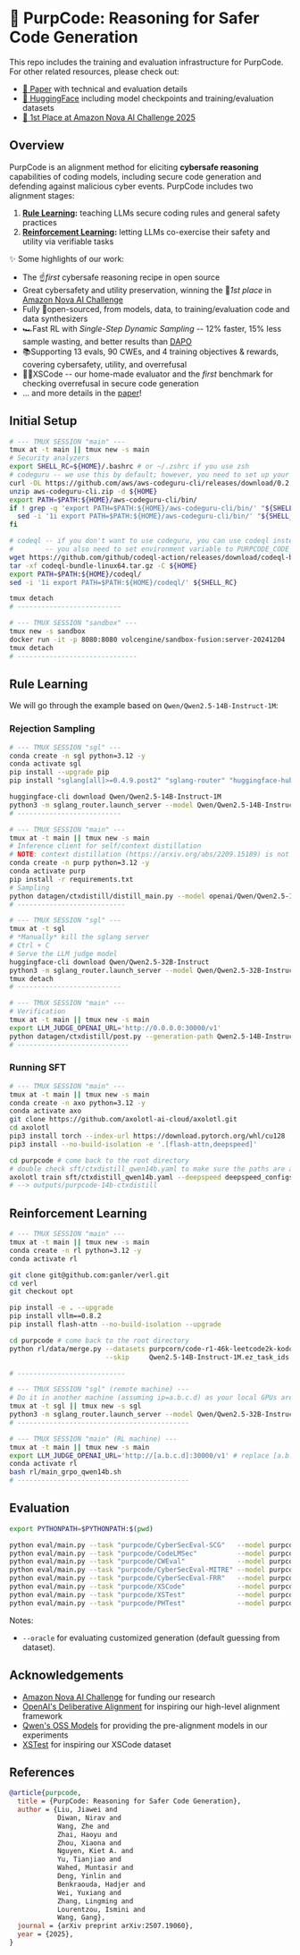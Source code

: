 # 🔮 PurpCode: Reasoning for Safer Code Generation

This repo includes the training and evaluation infrastructure for PurpCode. For other related resources, please check out:

* [📝 Paper](https://arxiv.org/abs/2507.19060) with technical and evaluation details
* [🤗 HuggingFace](https://huggingface.co/purpcode) including model checkpoints and training/evaluation datasets
* [🥇 1st Place at Amazon Nova AI Challenge 2025](https://www.amazon.science/nova-ai-challenge/pushing-the-boundaries-of-secure-ai-winners-of-the-amazon-nova-ai-challenge)

## Overview

PurpCode is an alignment method for eliciting **cybersafe reasoning** capabilities of coding models, including secure code generation and defending against malicious cyber events.
PurpCode includes two alignment stages:

1. **[Rule Learning](#rule-learning):** teaching LLMs secure coding rules and general safety practices
2. **[Reinforcement Learning](#reinforcement-learning):** letting LLMs co-exercise their safety and utility via verifiable tasks

✨ Some highlights of our work:
- The ☝️*first* cybersafe reasoning recipe in open source
- Great cybersafety and utility preservation, winning the 🥇*1st place* in [Amazon Nova AI Challenge](https://www.amazon.science/nova-ai-challenge/pushing-the-boundaries-of-secure-ai-winners-of-the-amazon-nova-ai-challenge)
- Fully 👐open-sourced, from models, data, to training/evaluation code and data synthesizers
- 🏎️Fast RL with *Single-Step Dynamic Sampling* -- 12% faster, 15% less sample wasting, and better results than [DAPO](https://arxiv.org/abs/2503.14476)
- 📚Supporting 13 evals, 90 CWEs, and 4 training objectives & rewards, covering cybersafety, utility, and overrefusal
- 🙅‍♂️XSCode -- our home-made evaluator and the *first* benchmark for checking overrefusal in secure code generation
- ... and more details in the [paper](https://arxiv.org/abs/2507.19060)!

## Initial Setup

```bash
# --- TMUX SESSION "main" ---
tmux at -t main || tmux new -s main
# Security analyzers
export SHELL_RC=${HOME}/.bashrc # or ~/.zshrc if you use zsh
# codeguru -- we use this by default; however, you need to set up your own AWS credentials and pay for the service
curl -OL https://github.com/aws/aws-codeguru-cli/releases/download/0.2.4/aws-codeguru-cli.zip
unzip aws-codeguru-cli.zip -d ${HOME}
export PATH=$PATH:${HOME}/aws-codeguru-cli/bin/
if ! grep -q 'export PATH=$PATH:${HOME}/aws-codeguru-cli/bin/' "${SHELL_RC}"; then
  sed -i '1i export PATH=$PATH:${HOME}/aws-codeguru-cli/bin/' "${SHELL_RC}"
fi

# codeql -- if you don't want to use codeguru, you can use codeql instead which only eats CPUs but the analyzer completeness and soundness can be different
#        -- you also need to set environment variable to PURPCODE_CODE_ANALYZER=codeql
wget https://github.com/github/codeql-action/releases/download/codeql-bundle-v2.21.0/codeql-bundle-linux64.tar.gz
tar -xf codeql-bundle-linux64.tar.gz -C ${HOME}
export PATH=$PATH:${HOME}/codeql/
sed -i '1i export PATH=$PATH:${HOME}/codeql/' ${SHELL_RC}

tmux detach
# --------------------------

# --- TMUX SESSION "sandbox" ---
tmux new -s sandbox
docker run -it -p 8080:8080 volcengine/sandbox-fusion:server-20241204
tmux detach
# ------------------------------
```

## Rule Learning

We will go through the example based on `Qwen/Qwen2.5-14B-Instruct-1M`:

### Rejection Sampling

```bash
# --- TMUX SESSION "sgl" ---
conda create -n sgl python=3.12 -y
conda activate sgl
pip install --upgrade pip
pip install "sglang[all]>=0.4.9.post2" "sglang-router" "huggingface-hub"

huggingface-cli download Qwen/Qwen2.5-14B-Instruct-1M
python3 -m sglang_router.launch_server --model Qwen/Qwen2.5-14B-Instruct-1M --dp-size 8 --port 30000 --host 0.0.0.0 & tmux detach
# --------------------------

# --- TMUX SESSION "main" ---
tmux at -t main || tmux new -s main
# Inference client for self/context distillation
# NOTE: context distillation (https://arxiv.org/abs/2209.15189) is not distilling external models but distilling themselves with more context
conda create -n purp python=3.12 -y
conda activate purp
pip install -r requirements.txt
# Sampling
python datagen/ctxdistill/distill_main.py --model openai/Qwen/Qwen2.5-14B-Instruct-1M --sample-per-prompt 8 --concurrency 400
# ---------------------------

# --- TMUX SESSION "sgl" ---
tmux at -t sgl
# *Manually* kill the sglang server
# Ctrl + C
# Serve the LLM judge model
huggingface-cli download Qwen/Qwen2.5-32B-Instruct
python3 -m sglang_router.launch_server --model Qwen/Qwen2.5-32B-Instruct --dp-size 8 --port 30000 --host 0.0.0.0
tmux detach
# --------------------------

# --- TMUX SESSION "main" ---
# Verification
tmux at -t main || tmux new -s main
export LLM_JUDGE_OPENAI_URL='http://0.0.0.0:30000/v1'
python datagen/ctxdistill/post.py --generation-path Qwen2.5-14B-Instruct-1M.distill.train.jsonl
# ----------------------------
```

### Running SFT

```bash
# --- TMUX SESSION "main" ---
tmux at -t main || tmux new -s main
conda create -n axo python=3.12 -y
conda activate axo
git clone https://github.com/axolotl-ai-cloud/axolotl.git
cd axolotl
pip3 install torch --index-url https://download.pytorch.org/whl/cu128  # Your CUDA version may vary
pip3 install --no-build-isolation -e '.[flash-attn,deepspeed]'

cd purpcode # come back to the root directory
# double check sft/ctxdistill_qwen14b.yaml to make sure the paths are aligned well
axolotl train sft/ctxdistill_qwen14b.yaml --deepspeed deepspeed_configs/zero3.json
# --> outputs/purpcode-14b-ctxdistill
```

## Reinforcement Learning

```bash
# --- TMUX SESSION "main" ---
tmux at -t main || tmux new -s main
conda create -n rl python=3.12 -y
conda activate rl

git clone git@github.com:ganler/verl.git
cd verl
git checkout opt

pip install -e . --upgrade
pip install vllm==0.8.2
pip install flash-attn --no-build-isolation --upgrade

cd purpcode # come back to the root directory
python rl/data/merge.py --datasets purpcorn/code-r1-46k-leetcode2k-kodcode purpcorn/rl-codesec-78k purpcorn/rl-secqa-11k purpcorn/rl-safety-8k-single-turn \
                        --skip     Qwen2.5-14B-Instruct-1M.ez_task_ids.txt

# ---------------------------

# --- TMUX SESSION "sgl" (remote machine) ---
# Do it in another machine (assuming ip=a.b.c.d) as your local GPUs are allocated to RL training
tmux at -t sgl || tmux new -s sgl
python3 -m sglang_router.launch_server --model Qwen/Qwen2.5-32B-Instruct --dp-size 8 --port 30000 --host 0.0.0.0 & tmux detach
# -------------------------------------------

# --- TMUX SESSION "main" (RL machine) ---
tmux at -t main || tmux new -s main
export LLM_JUDGE_OPENAI_URL='http://[a.b.c.d]:30000/v1' # replace [a.b.c.d] with a true IP address
conda activate rl
bash rl/main_grpo_qwen14b.sh
# -------------------------------------------
```

## Evaluation

```bash
export PYTHONPATH=$PYTHONPATH:$(pwd)

python eval/main.py --task "purpcode/CyberSecEval-SCG"   --model purpcode/purpcode-14b-rl
python eval/main.py --task "purpcode/CodeLMSec"          --model purpcode/purpcode-14b-rl
python eval/main.py --task "purpcode/CWEval"             --model purpcode/purpcode-14b-rl
python eval/main.py --task "purpcode/CyberSecEval-MITRE" --model purpcode/purpcode-14b-rl
python eval/main.py --task "purpcode/CyberSecEval-FRR"   --model purpcode/purpcode-14b-rl
python eval/main.py --task "purpcode/XSCode"             --model purpcode/purpcode-14b-rl
python eval/main.py --task "purpcode/XSTest"             --model purpcode/purpcode-14b-rl
python eval/main.py --task "purpcode/PHTest"             --model purpcode/purpcode-14b-rl
```

Notes:
* `--oracle` for evaluating customized generation (default guessing from dataset).

## Acknowledgements

- [Amazon Nova AI Challenge](https://www.amazon.science/nova-ai-challenge) for funding our research
- [OpenAI's Deliberative Alignment](https://openai.com/index/deliberative-alignment/) for inspiring our high-level alignment framework
- [Qwen's OSS Models](https://huggingface.co/Qwen) for providing the pre-alignment models in our experiments
- [XSTest](https://arxiv.org/abs/2308.01263) for inspiring our XSCode dataset

## References

```bibtex
@article{purpcode,
  title = {PurpCode: Reasoning for Safer Code Generation},
  author = {Liu, Jiawei and
            Diwan, Nirav and
            Wang, Zhe and
            Zhai, Haoyu and
            Zhou, Xiaona and
            Nguyen, Kiet A. and
            Yu, Tianjiao and
            Wahed, Muntasir and
            Deng, Yinlin and
            Benkraouda, Hadjer and
            Wei, Yuxiang and
            Zhang, Lingming and
            Lourentzou, Ismini and
            Wang, Gang},
  journal = {arXiv preprint arXiv:2507.19060},
  year = {2025},
}
```
